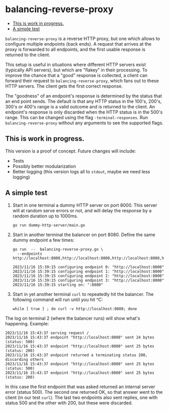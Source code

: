 # balancing-reverse-proxy

<!-- toc -->
- [This is work in progress.](#this-is-work-in-progress)
- [A simple test](#a-simple-test)
<!-- /toc -->

`balancing-reverse-proxy` is a reverse HTTP proxy, but one which allows to configure multiple endpoints (back ends). A request that arrives at the proxy is forwarded to all endpoints, and the first usable response is returned to the client.

This setup is useful in situations where different HTTP servers exist (typically API servers), but which are "flakey" in their processing. To improve the chance that a "good" response is collected, a client can forward their request to `balancing-reverse-proxy`, which fans out to these HTTP servers. The client gets the first correct response.

The "goodness" of an endpoint's response is determined by the status that an end point sends. The default is that any HTTP status in the 100's, 200's, 300's or 400's range is a valid outcome and is returned to the client. An endpoint's response is only discarded when the HTTP status is in the 500's range. This can be changed using the flag `-terminal-responses`. Run `balancing-reverse-proxy` without any arguments to see the supported flags.

## This is work in progress.

This version is a proof of concept. Future changes will include:

- Tests
- Possibly better modularization
- Better logging (this version logs all to `stdout`, maybe we need less logging)

## A simple test

1. Start in one terminal a dummy HTTP server on port 8000. This server will at random serve errors or not, and will delay the response by a random duration up to 1000ms.

    ```shell
    go run dummy-http-server/main.go
    ```

2. Start in another terminal the balancer on port 8080. Define the same dummy endpoint a few times:

    ```shell
    go run  --  balancing-reverse-proxy.go \
      --endpoints http://localhost:8000,http://localhost:8000,http://localhost:8000,http://localhost:8000

    2023/11/16 15:39:15 configuring endpoint 0: "http://localhost:8000"
    2023/11/16 15:39:15 configuring endpoint 1: "http://localhost:8000"
    2023/11/16 15:39:15 configuring endpoint 2: "http://localhost:8000"
    2023/11/16 15:39:15 configuring endpoint 3: "http://localhost:8000"
    2023/11/16 15:39:15 starting on: ":8080"
    ```

3. Start in yet another terminal `curl` to repeatedly hit the balancer. The following command will run until you hit ^C:

    ```shell
    while [ true ] ; do curl -v http://localhost:8080; done
    ```

The log on terminal 2 (where the balancer runs) will show what's happening. Example:

```
2023/11/16 15:43:37 serving request /
2023/11/16 15:43:37 endpoint "http://localhost:8000" sent 24 bytes (status: 500)
2023/11/16 15:43:37 endpoint "http://localhost:8000" sent 25 bytes (status: 200)
2023/11/16 15:43:37 endpoint returned a terminating status 200, discarding others
2023/11/16 15:43:37 endpoint "http://localhost:8000" sent 25 bytes (status: 500)
2023/11/16 15:43:37 endpoint "http://localhost:8000" sent 25 bytes (status: 200)
```

In this case the first endpoint that was asked returned an internal server error (status 500). The second one returned OK, so that answer went to the client (in our test `curl`). The last two endpoints also sent replies, one with status 500 and the other with 200, but these were discarded.
